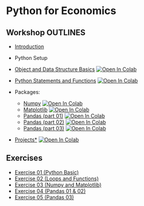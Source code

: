 # Python for Economics

## Workshop OUTLINES

- [Introduction](https://github.com/saeed-saffari/UT-workshop-sum2021/blob/main/Lecture/Py%20for%20Econ-Intro-UT%20Workshop-Sum%202021.pdf)
- Python Setup
- [Object and Data Structure Basics](https://github.com/saeed-saffari/UT-workshop-sum2021/blob/main/Lecture/1.%20Data%20Structure%20Basics.ipynb) [![Open In Colab](https://colab.research.google.com/assets/colab-badge.svg)](https://colab.research.google.com/github/saeed-saffari/UT-workshop-sum2021/blob/main/Lecture/1.%20Data%20Structure%20Basics.ipynb)

- [Python Statements and Functions](https://github.com/saeed-saffari/UT-workshop-sum2021/blob/main/Lecture/2.%20Conditional%20Control%20and%20Function.ipynb) [![Open In Colab](https://colab.research.google.com/assets/colab-badge.svg)](https://colab.research.google.com/github/saeed-saffari/UT-workshop-sum2021/blob/main/Lecture/2.%20Conditional%20Control%20and%20Function.ipynb)

- Packages:
  - [Numpy](https://github.com/saeed-saffari/UT-workshop-sum2021/blob/main/Lecture/3.%20NumPy.ipynb) [![Open In Colab](https://colab.research.google.com/assets/colab-badge.svg)](https://colab.research.google.com/github/saeed-saffari/UT-workshop-sum2021/blob/main/Lecture/3.%20NumPy.ipynb)
  - [Matplotlib](https://github.com/saeed-saffari/UT-workshop-sum2021/blob/main/Lecture/4.%20Matplotlib.ipynb) [![Open In Colab](https://colab.research.google.com/assets/colab-badge.svg)](https://colab.research.google.com/github/saeed-saffari/UT-workshop-sum2021/blob/main/Lecture/4.%20Matplotlib.ipynb)
  - [Pandas (part 01)](https://github.com/saeed-saffari/UT-workshop-sum2021/blob/main/Lecture/5.%20Pandas%2001.ipynb) [![Open In Colab](https://colab.research.google.com/assets/colab-badge.svg)](https://colab.research.google.com/github/saeed-saffari/UT-workshop-sum2021/blob/main/Lecture/5.%20Pandas%2001.ipynb)
  - [Pandas (part 02)](https://github.com/saeed-saffari/UT-workshop-sum2021/blob/main/Lecture/6.%20Pandas%2002.ipynb) [![Open In Colab](https://colab.research.google.com/assets/colab-badge.svg)](https://colab.research.google.com/github/saeed-saffari/UT-workshop-sum2021/blob/main/Lecture/6.%20Pandas%2002.ipynb)
  - [Pandas (part 03)](https://github.com/saeed-saffari/UT-workshop-sum2021/blob/main/Lecture/7.%20Pandas%2003.ipynb) [![Open In Colab](https://colab.research.google.com/assets/colab-badge.svg)](https://colab.research.google.com/github/saeed-saffari/UT-workshop-sum2021/blob/main/Lecture/7.%20Pandas%2003.ipynb)
  
  
- [Projects*](https://github.com/saeed-saffari/UT-workshop-sum2021/blob/main/Lecture/8.%20Project%2001%20-%20Covid19%20confirmed%20cases.ipynb) [![Open In Colab](https://colab.research.google.com/assets/colab-badge.svg)](https://colab.research.google.com/github/saeed-saffari/UT-workshop-sum2021/blob/main/Lecture/8.%20Project%2001%20-%20Covid19%20confirmed%20cases.ipynb)

## Exercises
- [Exercise 01 (Python Basic)](https://drive.google.com/file/d/1fpXzyGLCmcA-kS-H4ja2fDw478lg-Dy9/view?usp=sharing)
- [Exercise 02 (Loops and Functions)](https://drive.google.com/file/d/18XfueMdxNANZeASv77MYh865_5M8Zl4F/view?usp=sharing)
- [Exercise 03 (Numpy and Matplotlib)](https://drive.google.com/file/d/1BkYSxm-xzf0hULsclBpqNmVL6kgQh5tK/view?usp=sharing)
- [Exercise 04 (Pandas 01 & 02)](https://drive.google.com/file/d/18JIDVnA6TZoJeThfzeDu22c7xhfxx4pm/view?usp=sharing)
- [Exercise 05 (Pandas 03)](https://drive.google.com/file/d/1tTJLnIDfQqgYJz0EMyi3T_dAMpYImEq9/view?usp=sharing)


